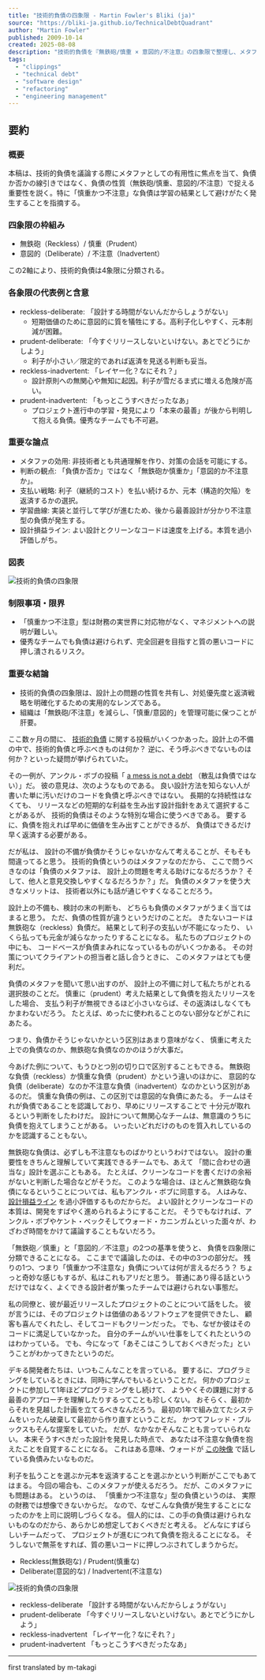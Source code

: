 ```yaml
---
title: "技術的負債の四象限 - Martin Fowler's Bliki (ja)"
source: "https://bliki-ja.github.io/TechnicalDebtQuadrant"
author: "Martin Fowler"
published: 2009-10-14
created: 2025-08-08
description: "技術的負債を『無鉄砲/慎重 × 意図的/不注意』の四象限で整理し、メタファとしての有用性と限界、各象限の含意を論じる。"
tags:
  - "clippings"
  - "technical debt"
  - "software design"
  - "refactoring"
  - "engineering management"
---
```

## 要約

### 概要

本稿は、技術的負債を議論する際にメタファとしての有用性に焦点を当て、負債か否かの線引きではなく、負債の性質（無鉄砲/慎重、意図的/不注意）で捉える重要性を説く。特に「慎重かつ不注意」な負債は学習の結果として避けがたく発生することを指摘する。

### 四象限の枠組み

- 無鉄砲（Reckless）/ 慎重（Prudent）
- 意図的（Deliberate）/ 不注意（Inadvertent）

この2軸により、技術的負債は4象限に分類される。

### 各象限の代表例と含意

- reckless-deliberate: 「設計する時間がないんだからしょうがない」
  - 短期価値のために意図的に質を犠牲にする。高利子化しやすく、元本削減が困難。
- prudent-deliberate: 「今すぐリリースしないといけない。あとでどうにかしよう」
  - 利子が小さい／限定的であれば返済を見送る判断も妥当。
- reckless-inadvertent: 「レイヤー化？なにそれ？」
  - 設計原則への無関心や無知に起因。利子が雪だるま式に増える危険が高い。
- prudent-inadvertent: 「もっとこうすべきだったなあ」
  - プロジェクト進行中の学習・発見により「本来の最善」が後から判明して抱える負債。優秀なチームでも不可避。

### 重要な論点

- メタファの効用: 非技術者とも共通理解を作り、対策の会話を可能にする。
- 判断の観点: 「負債か否か」ではなく「無鉄砲か慎重か」「意図的か不注意か」。
- 支払い戦略: 利子（継続的コスト）を払い続けるか、元本（構造的欠陥）を返済するかの選択。
- 学習曲線: 実装と並行して学びが進むため、後から最善設計が分かり不注意型の負債が発生する。
- 設計損益ライン: よい設計とクリーンなコードは速度を上げる。本質を過小評価しがち。

### 図表

![技術的負債の四象限](https://martinfowler.com/bliki/images/techDebtQuadrant.png)

### 制限事項・限界

- 「慎重かつ不注意」型は財務の実世界に対応物がなく、マネジメントへの説明が難しい。
- 優秀なチームでも負債は避けられず、完全回避を目指すと質の悪いコードに押し潰されるリスク。

### 重要な結論

- 技術的負債の四象限は、設計上の問題の性質を共有し、対処優先度と返済戦略を明確化するための実用的なレンズである。
- 組織は「無鉄砲/不注意」を減らし、「慎重/意図的」を管理可能に保つことが肝要。

ここ数ヶ月の間に、 [技術的負債](https://bliki-ja.github.io/TechnicalDebt) に関する投稿がいくつかあった。設計上の不備の中で、技術的負債と呼ぶべきものは何か？ 逆に、そう呼ぶべきでないものは何か？といった疑問が挙げられていた。

その一例が、アンクル・ボブの投稿「 [a mess is not a debt](http://blog.objectmentor.com/articles/2009/09/22/a-mess-is-not-a-technical-debt) （散乱は負債ではない）」だ。 彼の意見は、次のようなものである。 良い設計方法を知らない人が書いた単に汚いだけのコードを負債と呼ぶべきではない。 長期的な持続性はなくても、 リリースなどの短期的な利益を生み出す設計指針をあえて選択することがあるが、 技術的負債はそのような特別な場合に使うべきである。 要するに、負債を抱えれば早めに価値を生み出すことができるが、 負債はできるだけ早く返済する必要がある。

だが私は、 設計の不備が負債かそうじゃないかなんて考えることが、そもそも間違ってると思う。 技術的負債というのはメタファなのだから、 ここで問うべきなのは「負債のメタファは、 設計上の問題を考える助けになるだろうか？ そして、他人と意見交換しやすくなるだろうか？」だ。 負債のメタファを使う大きなメリットは、 技術者以外にも話が通じやすくなることだろう。

設計上の不備も、検討の末の判断も、 どちらも負債のメタファがうまく当てはまると思う。 ただ、負債の性質が違うというだけのことだ。 きたないコードは無鉄砲な（reckless）負債だ。 結果として利子の支払いが不能になったり、 いくら払っても元金が減らなかったりすることになる。 私たちのプロジェクトの中にも、 コードベースが負債まみれになっているものがいくつかある。 その対策についてクライアントの担当者と話し合うときに、 このメタファはとても便利だ。

負債のメタファを聞いて思い出すのが、 設計上の不備に対して私たちがとれる選択肢のことだ。 慎重に（prudent）考えた結果として負債を抱えたリリースをした場合、 支払う利子が無視できるほど小さいならば、その返済はしなくてもかまわないだろう。 たとえば、めったに使われることのない部分などがこれにあたる。

つまり、負債かそうじゃないかという区別はあまり意味がなく、 慎重に考えた上での負債なのか、無鉄砲な負債なのかのほうが大事だ。

今あげた例について、もうひとつ別の切り口で区別することもできる。 無鉄砲な負債（reckless）か慎重な負債（prudent）かという違いのほかに、 意図的な負債（deliberate）なのか不注意な負債（inadvertent）なのかという区別があるのだ。 慎重な負債の例は、この区別では意図的な負債にあたる。 チームはそれが負債であることを認識しており、早めにリリースすることで 十分元が取れるという判断をしたわけだ。 設計について無関心なチームは、無意識のうちに負債を抱えてしまうことがある。 いったいどれだけのものを質入れしているのかを認識することもない。

無鉄砲な負債は、必ずしも不注意なものばかりというわけではない。 設計の重要性をきちんと理解していて実践できるチームでも、あえて 「間に合わせの適当な」設計を選ぶこともある。 たとえば、クリーンなコードを書くだけの余裕がないと判断した場合などがそうだ。 このような場合は、ほとんど無鉄砲な負債になるということについては、私もアンクル・ボブに同意する。 人はみな、 [設計損益ライン](https://bliki-ja.github.io/DesignPayoffLine) を過小評価するものだからだ。 よい設計とクリーンなコードの本質は、開発をすばやく進められるようにすることだ。 そうでもなければ、アンクル・ボブやケント・ベックそしてウォード・カニンガムといった面々が、わざわざ時間をかけて議論することもないだろう。

「無鉄砲／慎重」と「意図的／不注意」の2つの基準を使うと、 負債を四象限に分類できることになる。 ここまでで議論したのは、その中の3つの部分だ。 残りの1つ、つまり「慎重かつ不注意な」負債については何が言えるだろう？ ちょっと奇妙な感じもするが、私はこれもアリだと思う。 普通にあり得る話というだけではなく、よくできる設計者が集ったチームでは避けられない事態だ。

私の同僚と、彼が最近リリースしたプロジェクトのことについて話をした。 彼が言うには、そのプロジェクトは価値のあるソフトウェアを提供できたし、 顧客も喜んでくれたし、そしてコードもクリーンだった。 でも、なぜか彼はそのコードに満足していなかった。 自分のチームがいい仕事をしてくれたというのはわかっている。 でも、今になって「あそこはこうしておくべきだった」ということがわかってきたというのだ。

デキる開発者たちは、いつもこんなことを言っている。 要するに、プログラミングをしているときには、同時に学んでもいるということだ。 何かのプロジェクトに参加して1年ほどプログラミングをし続けて、 ようやくその課題に対する最善のアプローチを理解したりするってことも珍しくない。 おそらく、最初からそれを見越した計画を立てるべきなんだろう。 最初の1年で組み立てたシステムをいったん破棄して最初から作り直すということだ。 かつてフレッド・ブルックスもそんな提案をしていた。 だが、なかなかそんなことも言っていられない。 本来そうすべきだった設計を発見した時点で、 あなたは不注意な負債を抱えたことを自覚することになる。 これはある意味、ウォードが [この映像](http://www.c2.com/cgi/wiki?ComplexityAsDebt) で話している負債みたいなものだ。

利子を払うことを選ぶか元本を返済することを選ぶかという判断がここでもあてはまる。 今回の場合も、このメタファが使えるだろう。 だが、このメタファにも問題はある。 というのは、 「慎重かつ不注意な」型の負債というのは、 実際の財務では想像できないからだ。 なので、なぜこんな負債が発生することになったのかを上司に説明しづらくなる。 個人的には、この手の負債は避けられないものなのだから、あらかじめ想定しておくべきだと考える。 どんなにすばらしいチームだって、 プロジェクトが進むにつれて負債を抱えることになる。 そうしないで無茶をすれば、質の悪いコードに押しつぶされてしまうからだ。

- Reckless(無鉄砲な) / Prudent(慎重な)
- Deliberate(意図的な) / Inadvertent(不注意な)

![技術的負債の四象限](https://martinfowler.com/bliki/images/techDebtQuadrant.png)

- reckless-deliberate 「設計する時間がないんだからしょうがない」
- prudent-deliberate 「今すぐリリースしないといけない。あとでどうにかしよう」
- reckless-inadvertent 「レイヤー化？なにそれ？」
- prudent-inadvertent 「もっとこうすべきだったなあ」

---

first translated by m-takagi

